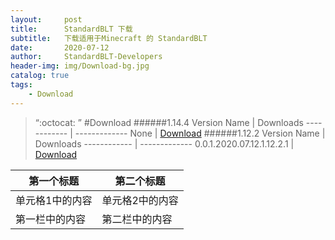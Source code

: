 ```yaml
---
layout:     post
title:      StandardBLT 下载
subtitle:   下载适用于Minecraft 的 StandardBLT
date:       2020-07-12
author:     StandardBLT-Developers
header-img: img/Download-bg.jpg
catalog: true
tags:
    - Download
---
```

> “:octocat: ”
#Download
######1.14.4
Version Name | Downloads
------------ | -------------
None | [Download](https://www.github.com/None)
######1.12.2
Version Name | Downloads
------------ | -------------
0.0.1.2020.07.12.1.12.2.1 | [Download](https://standardblt.github.io/download/StandardBLT-0.0.1.2020.07.12.1.12.2.1)
<table>
  <thead>
    <tr>
      <th><font style="vertical-align: inherit;"><font style="vertical-align: inherit;">第一个标题</font></font></th>
      <th><font style="vertical-align: inherit;"><font style="vertical-align: inherit;">第二个标题</font></font></th>
    </tr>
  </thead>
  <tbody>
    <tr>
      <td><font style="vertical-align: inherit;"><font style="vertical-align: inherit;">单元格1中的内容</font></font></td>
      <td><font style="vertical-align: inherit;"><font style="vertical-align: inherit;">单元格2中的内容</font></font></td>
    </tr>
    <tr>
      <td><font style="vertical-align: inherit;"><font style="vertical-align: inherit;">第一栏中的内容</font></font></td>
      <td><font style="vertical-align: inherit;"><font style="vertical-align: inherit;">第二栏中的内容</font></font></td>
    </tr>
  </tbody>
</table>